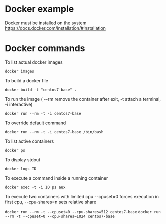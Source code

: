 # Docker example

Docker must be installed on the system https://docs.docker.com/installation/#installation

# Docker commands

To list actual docker images

```docker images```

To build a docker file

```docker build -t "centos7-base" .```

To run the image ( --rm remove the container after exit, -t attach a terminal, -i interactive)

```docker run --rm -t -i centos7-base```

To override default command

```docker run --rm -t -i centos7-base /bin/bash```

To list active containers

```docker ps```

To display stdout

```docker logs ID```

To execute a command inside a running container

```docker exec -t -i ID ps aux```

To execute two containers with limited cpu --cpuset=0 forces execution in first cpu, --cpu-shares=n sets relative share

```docker run --rm -t --cpuset=0 --cpu-shares=512 centos7-base```
```docker run --rm -t --cpuset=0 --cpu-shares=1024 centos7-base```